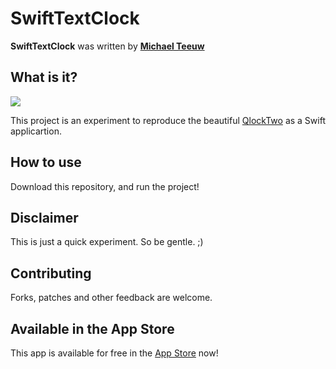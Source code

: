 SwiftTextClock
==============

**SwiftTextClock** was written by **[Michael Teeuw](https://michaelteeuw.nl)**

## What is it?

![](example.jpg)

This project is an experiment to reproduce the beautiful [QlockTwo](http://www.qlocktwo.com) as a Swift applicartion.

## How to use

Download this repository, and run the project!

## Disclaimer

This is just a quick experiment. So be gentle. ;)

## Contributing

Forks, patches and other feedback are welcome.

## Available in the App Store

This app is available for free in the [App Store](http://itunes.apple.com/us/app/textclock-human-readable-clock/id936453602) now! 